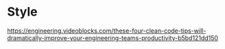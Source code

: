 # Style

https://engineering.videoblocks.com/these-four-clean-code-tips-will-dramatically-improve-your-engineering-teams-productivity-b5bd121dd150
